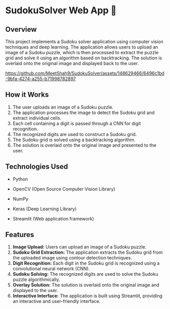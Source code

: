 # SudokuSolver Web App 🧩
## Overview
This project implements a Sudoku solver application using computer vision techniques and deep learning. The application allows users to upload an image of a Sudoku puzzle, which is then processed to extract the puzzle grid and solve it using an algorithm based on backtracking. The solution is overlaid onto the original image and displayed back to the user.

https://github.com/MeetShah9/SudokuSolver/assets/148629466/6496c1bd-9bfa-4274-a255-b71998782897

## How it Works
1. The user uploads an image of a Sudoku puzzle.
2. The application processes the image to detect the Sudoku grid and extract individual cells.
3. Each cell containing a digit is passed through a CNN for digit recognition.
4. The recognized digits are used to construct a Sudoku grid.
5. The Sudoku grid is solved using a backtracking algorithm.
6. The solution is overlaid onto the original image and presented to the user.
   
## Technologies Used
- Python



- OpenCV (Open Source Computer Vision Library)
- NumPy
- Keras (Deep Learning Library)
- Streamlit (Web application framework)

## Features
1. **Image Upload:** Users can upload an image of a Sudoku puzzle.
2. **Sudoku Grid Extraction:** The application extracts the Sudoku grid from the uploaded image using contour detection techniques.
3. **Digit Recognition:** Each digit in the Sudoku grid is recognized using a convolutional neural network (CNN).
4. **Sudoku Solving:** The recognized digits are used to solve the Sudoku puzzle algorithmically.
5. **Overlay Solution:** The solution is overlaid onto the original image and displayed to the user.
6. **Interactive Interface:** The application is built using Streamlit, providing an interactive and user-friendly interface.





